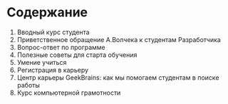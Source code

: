 # Содержание
1. Вводный курс студента
2. Приветственное обращение А.Волчека к студентам Разработчика
3. Вопрос-ответ по программе
4. Полезные советы для старта обучения
5. Умение учиться
6. Регистрация в карьеру
7. Центр карьеры GeekBrains: как мы помогаем студентам в поиске работы
8. Курс компьютерной грамотности